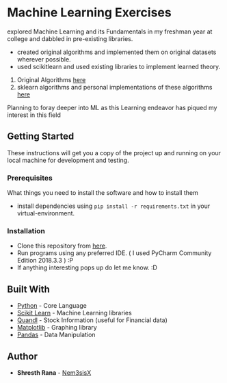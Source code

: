 # Machine Learning Exercises

explored Machine Learning and its Fundamentals in my freshman year at college and dabbled in pre-existing libraries.
  * created original algorithms and implemented them on original datasets wherever possible.
  * used scikitlearn and used existing libraries to implement learned theory.

1. Original Algorithms [here](https://github.com/Nem3sisX/ml-learning/tree/master/ml-learning/algorithms)  
2. sklearn algorithms and personal implementations of these algorithms [here](https://github.com/Nem3sisX/ml-learning/tree/master/ml-learning/learning-projects) 

Planning to foray deeper into ML as this Learning endeavor has piqued my interest in this field  

## Getting Started

These instructions will get you a copy of the project up and running on your local machine for development and testing.

### Prerequisites

What things you need to install the software and how to install them

  * install dependencies using `pip install -r requirements.txt` in your virtual-environment.

### Installation

  * Clone this repository from [here](https://github.com/Nem3sisX/ml-learning.git).
  * Run programs using any preferred IDE. ( I used PyCharm Community Edition 2018.3.3 ) :P
  * If anything interesting pops up do let me know. :D

## Built With

  * [Python](https://www.python.org/) - Core Language
  * [Scikit Learn](https://scikit-learn.org/stable/) - Machine Learning libraries
  * [Quandl](https://www.quandl.com/) - Stock Information (useful for Financial data)
  * [Matplotlib](https://matplotlib.org/) - Graphing library
  * [Pandas](https://pandas.pydata.org/) - Data Manipulation

## Author

* **Shresth Rana** - [Nem3sisX](https://github.com/Nem3sisX)
